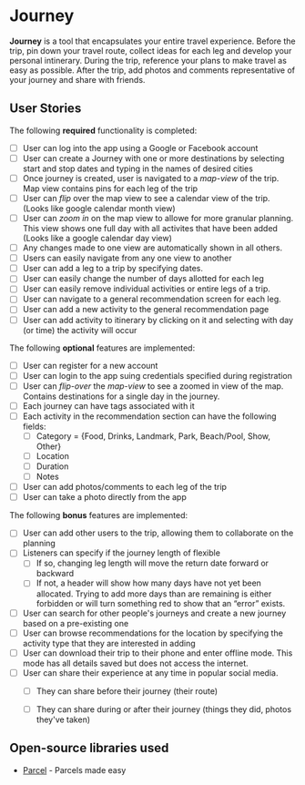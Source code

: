 # Journey
**Journey** is a tool that encapsulates your entire travel experience. Before the trip, pin down your travel route, collect ideas for each leg and develop your personal intinerary. During the trip, reference your plans to make travel as easy as possible. After the trip, add photos and comments representative of your journey and share with friends. 

## User Stories

The following **required** functionality is completed:

* [ ] User can log into the app using a Google or Facebook account
* [ ] User can create a Journey with one or more destinations by selecting start and stop dates and typing in the names of desired cities
* [ ] Once journey is created, user is navigated to a *map-view* of the trip. Map view contains pins for each leg of the trip
* [ ] User can *flip* over the map view to see a calendar view of the trip. (Looks like google calendar month view)
* [ ] User can *zoom in* on the map view to allowe for more granular planning. This view shows one full day with all activites that have been added (Looks like a google calendar day view)
* [ ] Any changes made to one view are automatically shown in all others.
* [ ] Users can easily navigate from any one view to another
* [ ] User can add a leg to a trip by specifying dates.
* [ ] User can easily change the number of days allotted for each leg
* [ ] User can easily remove individual activities or entire legs of a trip.
* [ ] User can navigate to a general recommendation screen for each leg.
* [ ] User can add a new activity to the general recommendation page
* [ ] User can add activity to itinerary by clicking on it and selecting with day (or time) the activity will occur

The following **optional** features are implemented:

* [ ] User can register for a new account
* [ ] User can login to the app suing credentials specified during registration
* [ ] User can *flip-over* the *map-view* to see a zoomed in view of the map. Contains destinations for a single day in the journey.
* [ ] Each journey can have tags associated with it
* [ ] Each activity in the recommendation section can have the following fields:
  * [ ] Category = {Food, Drinks, Landmark, Park, Beach/Pool, Show, Other}
  * [ ] Location
  * [ ] Duration
  * [ ] Notes
* [ ] User can add photos/comments to each leg of the trip
* [ ] User can take a photo directly from the app

The following **bonus** features are implemented:

* [ ] User can add other users to the trip, allowing them to collaborate on the planning
* [ ] Listeners can specify if the journey length of flexible
  * [ ] If so, changing leg length will move the return date forward or backward
  * [ ] If not, a header will show how many days have not yet been allocated. Trying to add more days than are remaining is either forbidden or will turn something red to show that an “error” exists.
* [ ] User can search for other people's journeys and create a new journey based on a pre-existing one
* [ ] User can browse recommendations for the location by specifying the activity type that they are interested in adding
* [ ] User can download their trip to their phone and enter offline mode. This mode has all details saved but does not access the internet.
* [ ] User can share their experience at any time in popular social media. 
  * [ ] They can share before their journey (their route)
  * [ ] They can share during or after their journey (things they did, photos they've taken)


## Open-source libraries used

- [Parcel](https://github.com/johncarl81/parceler) - Parcels made easy

